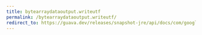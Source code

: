 ```yaml
---
title: bytearraydataoutput.writeutf
permalink: /bytearraydataoutput.writeutf/
redirect_to: https://guava.dev/releases/snapshot-jre/api/docs/com/google/common/io/ByteArrayDataOutput.html#writeUTF-java.lang.String-
---
```

